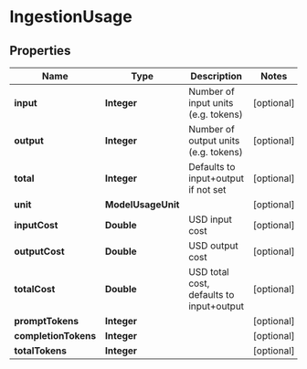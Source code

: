 

# IngestionUsage


## Properties

| Name | Type | Description | Notes |
|------------ | ------------- | ------------- | -------------|
|**input** | **Integer** | Number of input units (e.g. tokens) |  [optional] |
|**output** | **Integer** | Number of output units (e.g. tokens) |  [optional] |
|**total** | **Integer** | Defaults to input+output if not set |  [optional] |
|**unit** | **ModelUsageUnit** |  |  [optional] |
|**inputCost** | **Double** | USD input cost |  [optional] |
|**outputCost** | **Double** | USD output cost |  [optional] |
|**totalCost** | **Double** | USD total cost, defaults to input+output |  [optional] |
|**promptTokens** | **Integer** |  |  [optional] |
|**completionTokens** | **Integer** |  |  [optional] |
|**totalTokens** | **Integer** |  |  [optional] |




